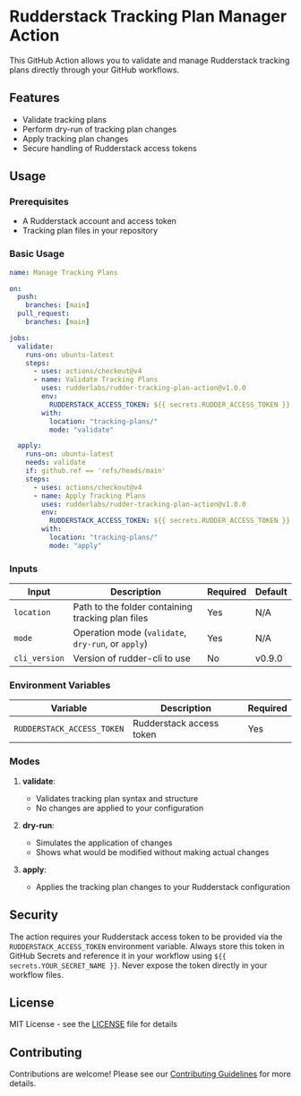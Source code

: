 # Rudderstack Tracking Plan Manager Action

This GitHub Action allows you to validate and manage Rudderstack tracking plans directly through your GitHub workflows.

## Features

- Validate tracking plans
- Perform dry-run of tracking plan changes
- Apply tracking plan changes
- Secure handling of Rudderstack access tokens

## Usage

### Prerequisites

- A Rudderstack account and access token
- Tracking plan files in your repository

### Basic Usage

```yaml
name: Manage Tracking Plans

on:
  push:
    branches: [main]
  pull_request:
    branches: [main]

jobs:
  validate:
    runs-on: ubuntu-latest
    steps:
      - uses: actions/checkout@v4
      - name: Validate Tracking Plans
        uses: rudderlabs/rudder-tracking-plan-action@v1.0.0
        env:
          RUDDERSTACK_ACCESS_TOKEN: ${{ secrets.RUDDER_ACCESS_TOKEN }}
        with:
          location: "tracking-plans/"
          mode: "validate"

  apply:
    runs-on: ubuntu-latest
    needs: validate
    if: github.ref == 'refs/heads/main'
    steps:
      - uses: actions/checkout@v4
      - name: Apply Tracking Plans
        uses: rudderlabs/rudder-tracking-plan-action@v1.0.0
        env:
          RUDDERSTACK_ACCESS_TOKEN: ${{ secrets.RUDDER_ACCESS_TOKEN }}
        with:
          location: "tracking-plans/"
          mode: "apply"
```

### Inputs

| Input         | Description                                        | Required | Default |
| ------------- | -------------------------------------------------- | -------- | ------- |
| `location`    | Path to the folder containing tracking plan files  | Yes      | N/A     |
| `mode`        | Operation mode (`validate`, `dry-run`, or `apply`) | Yes      | N/A     |
| `cli_version` | Version of rudder-cli to use                       | No       | v0.9.0  |

### Environment Variables

| Variable                   | Description              | Required |
| -------------------------- | ------------------------ | -------- |
| `RUDDERSTACK_ACCESS_TOKEN` | Rudderstack access token | Yes      |

### Modes

1. **validate**:

   - Validates tracking plan syntax and structure
   - No changes are applied to your configuration

2. **dry-run**:

   - Simulates the application of changes
   - Shows what would be modified without making actual changes

3. **apply**:
   - Applies the tracking plan changes to your Rudderstack configuration

## Security

The action requires your Rudderstack access token to be provided via the `RUDDERSTACK_ACCESS_TOKEN` environment variable. Always store this token in GitHub Secrets and reference it in your workflow using `${{ secrets.YOUR_SECRET_NAME }}`. Never expose the token directly in your workflow files.

## License

MIT License - see the [LICENSE](LICENSE) file for details

## Contributing

Contributions are welcome! Please see our [Contributing Guidelines](CONTRIBUTING.md) for more details.
